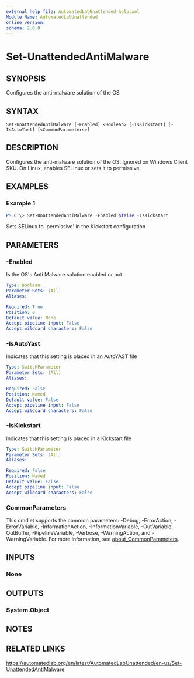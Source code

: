 ```yaml
---
external help file: AutomatedLabUnattended-help.xml
Module Name: AutomatedLabUnattended
online version:
schema: 2.0.0
---
```


# Set-UnattendedAntiMalware

## SYNOPSIS
Configures the anti-malware solution of the OS

## SYNTAX

```
Set-UnattendedAntiMalware [-Enabled] <Boolean> [-IsKickstart] [-IsAutoYast] [<CommonParameters>]
```

## DESCRIPTION
Configures the anti-malware solution of the OS.
Ignored on Windows Client SKU.
On Linux, enables SELinux or sets it to permissive.

## EXAMPLES

### Example 1
```powershell
PS C:\> Set-UnattendedAntiMalware -Enabled $false -IsKickstart
```

Sets SELinux to 'permissive' in the Kickstart configuration

## PARAMETERS

### -Enabled
Is the OS's Anti Malware solution enabled or not.

```yaml
Type: Boolean
Parameter Sets: (All)
Aliases:

Required: True
Position: 0
Default value: None
Accept pipeline input: False
Accept wildcard characters: False
```

### -IsAutoYast
Indicates that this setting is placed in an AutoYAST file

```yaml
Type: SwitchParameter
Parameter Sets: (All)
Aliases:

Required: False
Position: Named
Default value: False
Accept pipeline input: False
Accept wildcard characters: False
```

### -IsKickstart
Indicates that this setting is placed in a Kickstart file

```yaml
Type: SwitchParameter
Parameter Sets: (All)
Aliases:

Required: False
Position: Named
Default value: False
Accept pipeline input: False
Accept wildcard characters: False
```

### CommonParameters
This cmdlet supports the common parameters: -Debug, -ErrorAction, -ErrorVariable, -InformationAction, -InformationVariable, -OutVariable, -OutBuffer, -PipelineVariable, -Verbose, -WarningAction, and -WarningVariable. For more information, see [about_CommonParameters](http://go.microsoft.com/fwlink/?LinkID=113216).

## INPUTS

### None
## OUTPUTS

### System.Object
## NOTES

## RELATED LINKS
https://automatedlab.org/en/latest/AutomatedLabUnattended/en-us/Set-UnattendedAntiMalware
